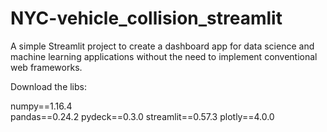 # NYC-vehicle_collision_streamlit

A simple Streamlit project to create a dashboard app for data science and machine learning applications without the need to implement conventional web frameworks.

Download the libs: 

numpy==1.16.4
<br>
pandas==0.24.2
pydeck==0.3.0
streamlit==0.57.3
plotly==4.0.0
